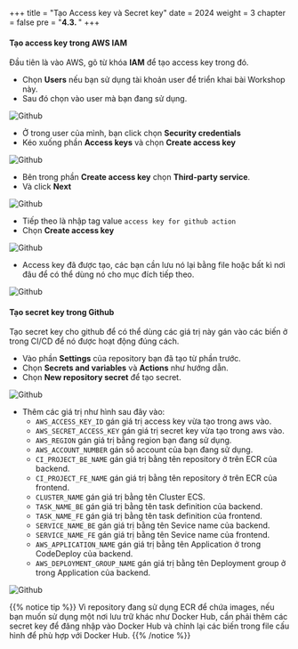 +++
title = "Tạo Access key và Secret key"
date = 2024
weight = 3
chapter = false
pre = "<b>4.3. </b>"
+++

#### Tạo access key trong AWS IAM

Đầu tiên là vào AWS, gõ từ khóa **IAM** để tạo access key trong đó.
- Chọn **Users** nếu bạn sử dụng tài khoản user để triển khai bài Workshop này.
- Sau đó chọn vào user mà bạn đang sử dụng.

![Github](/images/5-cicd-github/5.3.1.png)

- Ở trong user của mình, bạn click chọn **Security credentials**
- Kéo xuống phần **Access keys** và chọn **Create access key**

![Github](/images/5-cicd-github/5.3.2.png)

- Bên trong phần **Create access key** chọn **Third-party service**.
- Và click **Next**

![Github](/images/5-cicd-github/5.3.3.png)

- Tiếp theo là nhập tag value `access key for github action`
- Chọn **Create access key**

![Github](/images/5-cicd-github/5.3.4.png)

- Access key đã được tạo, các bạn cần lưu nó lại bằng file hoặc bất kì nơi đâu để có thể dùng nó cho mục đích tiếp theo.

![Github](/images/5-cicd-github/5.3.5.png)

#### Tạo secret key trong Github

Tạo secret key cho github để có thể dùng các giá trị này gán vào các biến ở trong CI/CD để nó được hoạt động đúng cách.
- Vào phần **Settings** của repository bạn đã tạo từ phần trước.
- Chọn **Secrets and variables** và **Actions** như hướng dẫn.
- Chọn **New repository secret** để tạo secret.

![Github](/images/5-cicd-github/5.3.6.png)

- Thêm các giá trị như hình sau đây vào:
  - `AWS_ACCESS_KEY_ID` gán giá trị access key vừa tạo trong aws vào.
  - `AWS_SECRET_ACCESS_KEY` gán giá trị secret key vừa tạo trong aws vào.
  - `AWS_REGION` gán giá trị bằng region bạn đang sử dụng.
  - `AWS_ACCOUNT_NUMBER` gán số account của bạn đang sử dụng.
  - `CI_PROJECT_BE_NAME` gán giá trị bằng tên repository ở trên ECR của backend.
  - `CI_PROJECT_FE_NAME` gán giá trị bằng tên repository ở trên ECR của frontend.
  - `CLUSTER_NAME` gán giá trị bằng tên Cluster ECS.
  - `TASK_NAME_BE` gán giá trị bằng tên task definition của backend.
  - `TASK_NAME_FE` gán giá trị bằng tên task definition của frontend.
  - `SERVICE_NAME_BE` gán giá trị bằng tên Sevice name của backend.
  - `SERVICE_NAME_FE` gán giá trị bằng tên Sevice name của frontend.
  - `AWS_APPLICATION_NAME` gán giá trị bằng tên Application ở trong CodeDeploy của backend.
  - `AWS_DEPLOYMENT_GROUP_NAME` gán giá trị bằng tên Deployment group ở trong Application của backend.

![Github](/images/5-cicd-github/5.3.7.png)

{{% notice tip %}}
Vì repository đang sử dụng ECR để chứa images, nếu bạn muốn sử dụng một nơi lưu trữ khác như Docker Hub, cần phải thêm các secret key để đăng nhập vào Docker Hub và chỉnh lại các biến trong file cấu hình để phù hợp với Docker Hub.
{{% /notice %}}